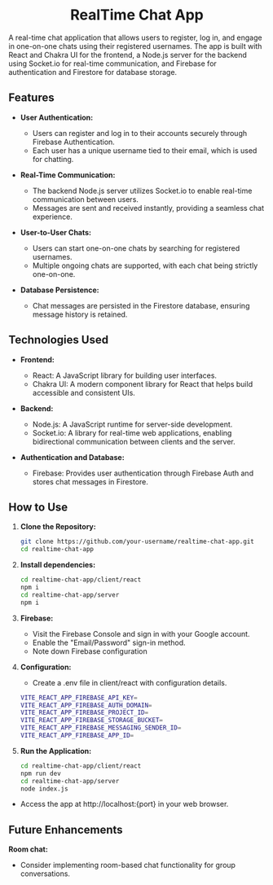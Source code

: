 <h1 align='center'>RealTime Chat App</h1>

A real-time chat application that allows users to register, log in, and engage in one-on-one chats using their registered usernames. The app is built with React and Chakra UI for the frontend, a Node.js server for the backend using Socket.io for real-time communication, and Firebase for authentication and Firestore for database storage.

## Features

- **User Authentication:**
  - Users can register and log in to their accounts securely through Firebase Authentication.
  - Each user has a unique username tied to their email, which is used for chatting.

- **Real-Time Communication:**
  - The backend Node.js server utilizes Socket.io to enable real-time communication between users.
  - Messages are sent and received instantly, providing a seamless chat experience.

- **User-to-User Chats:**
  - Users can start one-on-one chats by searching for registered usernames.
  - Multiple ongoing chats are supported, with each chat being strictly one-on-one.

- **Database Persistence:**
  - Chat messages are persisted in the Firestore database, ensuring message history is retained.

## Technologies Used

- **Frontend:**
  - React: A JavaScript library for building user interfaces.
  - Chakra UI: A modern component library for React that helps build accessible and consistent UIs.

- **Backend:**
  - Node.js: A JavaScript runtime for server-side development.
  - Socket.io: A library for real-time web applications, enabling bidirectional communication between clients and the server.

- **Authentication and Database:**
  - Firebase: Provides user authentication through Firebase Auth and stores chat messages in Firestore.

## How to Use

1. **Clone the Repository:**
   ```bash
   git clone https://github.com/your-username/realtime-chat-app.git
   cd realtime-chat-app
   
2. **Install dependencies:**
   ```bash
   cd realtime-chat-app/client/react
   npm i
   cd realtime-chat-app/server
   npm i

3. **Firebase:**
   - Visit the Firebase Console and sign in with your Google account.
   - Enable the "Email/Password" sign-in method.
   - Note down Firebase configuration

4. **Configuration:**
   - Create a .env file in client/react with configuration details.
   ```bash
   VITE_REACT_APP_FIREBASE_API_KEY=
   VITE_REACT_APP_FIREBASE_AUTH_DOMAIN=
   VITE_REACT_APP_FIREBASE_PROJECT_ID=
   VITE_REACT_APP_FIREBASE_STORAGE_BUCKET=
   VITE_REACT_APP_FIREBASE_MESSAGING_SENDER_ID=
   VITE_REACT_APP_FIREBASE_APP_ID=

5. **Run the Application:**
   ```bash
   cd realtime-chat-app/client/react
   npm run dev
   cd realtime-chat-app/server
   node index.js
  - Access the app at http://localhost:{port} in your web browser.

## Future Enhancements
**Room chat:**
- Consider implementing room-based chat functionality for group conversations.

